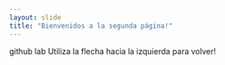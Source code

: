 ```yaml
---
layout: slide
title: "Bienvenidos a la segunda página!"
---
```

github lab
Utiliza la flecha hacia la izquierda para volver!
